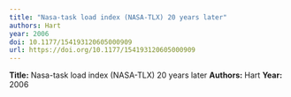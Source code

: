 ```yaml
---
title: "Nasa-task load index (NASA-TLX) 20 years later"
authors: Hart
year: 2006
doi: 10.1177/154193120605000909
url: https://doi.org/10.1177/154193120605000909
---
```

**Title:** Nasa-task load index (NASA-TLX) 20 years later
**Authors:** Hart
**Year:** 2006
